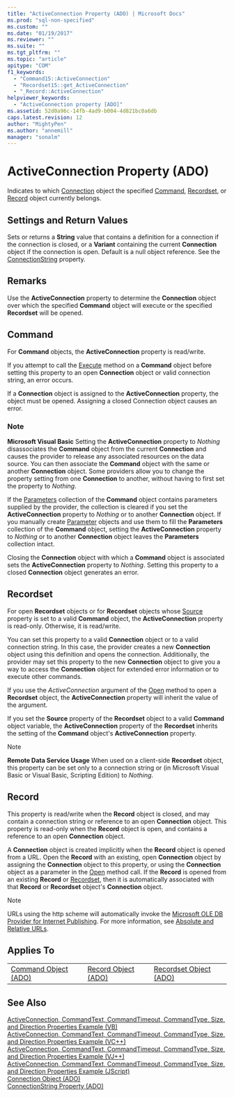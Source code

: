 ```yaml
---
title: "ActiveConnection Property (ADO) | Microsoft Docs"
ms.prod: "sql-non-specified"
ms.custom: ""
ms.date: "01/19/2017"
ms.reviewer: ""
ms.suite: ""
ms.tgt_pltfrm: ""
ms.topic: "article"
apitype: "COM"
f1_keywords: 
  - "Command15::ActiveConnection"
  - "Recordset15::get_ActiveConnection"
  - "_Record::ActiveConnection"
helpviewer_keywords: 
  - "ActiveConnection property [ADO]"
ms.assetid: 52d0a96c-14fb-4ad9-b004-4d821bc0a6db
caps.latest.revision: 12
author: "MightyPen"
ms.author: "annemill"
manager: "sonalm"
---
```

# ActiveConnection Property (ADO)
Indicates to which [Connection](../../../ado/reference/ado-api/connection-object-ado.md) object the specified [Command](../../../ado/reference/ado-api/command-object-ado.md), [Recordset](../../../ado/reference/ado-api/recordset-object-ado.md), or [Record](../../../ado/reference/ado-api/record-object-ado.md) object currently belongs.  
  
## Settings and Return Values  
 Sets or returns a **String** value that contains a definition for a connection if the connection is closed, or a **Variant** containing the current **Connection** object if the connection is open. Default is a null object reference. See the [ConnectionString](../../../ado/reference/ado-api/connectionstring-property-ado.md) property.  
  
## Remarks  
 Use the **ActiveConnection** property to determine the **Connection** object over which the specified **Command** object will execute or the specified **Recordset** will be opened.  
  
## Command  
 For **Command** objects, the **ActiveConnection** property is read/write.  
  
 If you attempt to call the [Execute](../../../ado/reference/ado-api/execute-method-ado-command.md) method on a **Command** object before setting this property to an open **Connection** object or valid connection string, an error occurs.  
  
 If a **Connection** object is assigned to the **ActiveConnection** property, the object must be opened. Assigning a closed Connection object causes an error.  
  
### Note  
 **Microsoft Visual Basic** Setting the **ActiveConnection** property to *Nothing* disassociates the **Command** object from the current **Connection** and causes the provider to release any associated resources on the data source. You can then associate the **Command** object with the same or another **Connection** object. Some providers allow you to change the property setting from one **Connection** to another, without having to first set the property to *Nothing*.  
  
 If the [Parameters](../../../ado/reference/ado-api/parameters-collection-ado.md) collection of the **Command** object contains parameters supplied by the provider, the collection is cleared if you set the **ActiveConnection** property to *Nothing* or to another **Connection** object. If you manually create [Parameter](../../../ado/reference/ado-api/parameter-object.md) objects and use them to fill the **Parameters** collection of the **Command** object, setting the **ActiveConnection** property to *Nothing* or to another **Connection** object leaves the **Parameters** collection intact.  
  
 Closing the **Connection** object with which a **Command** object is associated sets the **ActiveConnection** property to *Nothing*. Setting this property to a closed **Connection** object generates an error.  
  
## Recordset  
 For open **Recordset** objects or for **Recordset** objects whose [Source](../../../ado/reference/ado-api/source-property-ado-recordset.md) property is set to a valid **Command** object, the **ActiveConnection** property is read-only. Otherwise, it is read/write.  
  
 You can set this property to a valid **Connection** object or to a valid connection string. In this case, the provider creates a new **Connection** object using this definition and opens the connection. Additionally, the provider may set this property to the new **Connection** object to give you a way to access the **Connection** object for extended error information or to execute other commands.  
  
 If you use the *ActiveConnection* argument of the [Open](../../../ado/reference/ado-api/open-method-ado-recordset.md) method to open a **Recordset** object, the **ActiveConnection** property will inherit the value of the argument.  
  
 If you set the **Source** property of the **Recordset** object to a valid **Command** object variable, the **ActiveConnection** property of the **Recordset** inherits the setting of the **Command** object's **ActiveConnection** property.  
  
> [!NOTE]
>  **Remote Data Service Usage** When used on a client-side **Recordset** object, this property can be set only to a connection string or (in Microsoft Visual Basic or Visual Basic, Scripting Edition) to *Nothing*.  
  
## Record  
 This property is read/write when the **Record** object is closed, and may contain a connection string or reference to an open **Connection** object. This property is read-only when the **Record** object is open, and contains a reference to an open **Connection** object.  
  
 A **Connection** object is created implicitly when the **Record** object is opened from a URL. Open the **Record** with an existing, open **Connection** object by assigning the **Connection** object to this property, or using the **Connection** object as a parameter in the [Open](../../../ado/reference/ado-api/open-method-ado-record.md) method call. If the **Record** is opened from an existing **Record** or [Recordset](../../../ado/reference/ado-api/recordset-object-ado.md), then it is automatically associated with that **Record** or **Recordset** object's **Connection** object.  
  
> [!NOTE]
>  URLs using the http scheme will automatically invoke the [Microsoft OLE DB Provider for Internet Publishing](../../../ado/guide/appendixes/microsoft-ole-db-provider-for-internet-publishing.md). For more information, see [Absolute and Relative URLs](../../../ado/guide/data/absolute-and-relative-urls.md).  
  
## Applies To  
  
||||  
|-|-|-|  
|[Command Object (ADO)](../../../ado/reference/ado-api/command-object-ado.md)|[Record Object (ADO)](../../../ado/reference/ado-api/record-object-ado.md)|[Recordset Object (ADO)](../../../ado/reference/ado-api/recordset-object-ado.md)|  
  
## See Also  
 [ActiveConnection, CommandText, CommandTimeout, CommandType, Size, and Direction Properties Example (VB)](../../../ado/reference/ado-api/activeconnection-commandtext-commandtimeout-commandtype-size-example-vb.md)   
 [ActiveConnection, CommandText, CommandTimeout, CommandType, Size, and Direction Properties Example (VC++)](../../../ado/reference/ado-api/activeconnection-commandtext-commandtimeout-commandtype-size-example-vc.md)   
 [ActiveConnection, CommandText, CommandTimeout, CommandType, Size, and Direction Properties Example (VJ++)](../../../ado/reference/ado-api/activeconnection-commandtext-commandtimeout-commandtype-size-example-vj.md)   
 [ActiveConnection, CommandText, CommandTimeout, CommandType, Size, and Direction Properties Example (JScript)](../../../ado/reference/ado-api/activeconnection-commandtext-timeout-type-size-example-jscript.md)   
 [Connection Object (ADO)](../../../ado/reference/ado-api/connection-object-ado.md)   
 [ConnectionString Property (ADO)](../../../ado/reference/ado-api/connectionstring-property-ado.md)